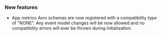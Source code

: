 ### New features

- App metrics Avro schemas are now registered with a compatibility type of "NONE". Any event model changes will be now allowed and no compatibility errors will ever be thrown during initialization.

